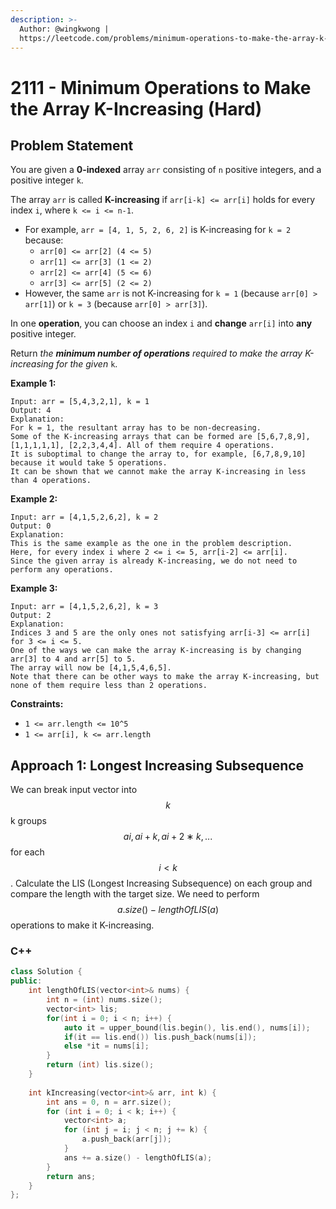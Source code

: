 ```yaml
---
description: >-
  Author: @wingkwong |
  https://leetcode.com/problems/minimum-operations-to-make-the-array-k-increasing/
---
```


# 2111 - Minimum Operations to Make the Array K-Increasing (Hard)

## Problem Statement

You are given a **0-indexed** array `arr` consisting of `n` positive integers, and a positive integer `k`.

The array `arr` is called **K-increasing** if `arr[i-k] <= arr[i]` holds for every index `i`, where `k <= i <= n-1`.

* For example, `arr = [4, 1, 5, 2, 6, 2]` is K-increasing for `k = 2` because:
  * `arr[0] <= arr[2] (4 <= 5)`
  * `arr[1] <= arr[3] (1 <= 2)`
  * `arr[2] <= arr[4] (5 <= 6)`
  * `arr[3] <= arr[5] (2 <= 2)`
* However, the same `arr` is not K-increasing for `k = 1` (because `arr[0] > arr[1]`) or `k = 3` (because `arr[0] > arr[3]`).

In one **operation**, you can choose an index `i` and **change** `arr[i]` into **any** positive integer.

Return _the **minimum number of operations** required to make the array K-increasing for the given_ `k`.

**Example 1:**

```
Input: arr = [5,4,3,2,1], k = 1
Output: 4
Explanation:
For k = 1, the resultant array has to be non-decreasing.
Some of the K-increasing arrays that can be formed are [5,6,7,8,9], [1,1,1,1,1], [2,2,3,4,4]. All of them require 4 operations.
It is suboptimal to change the array to, for example, [6,7,8,9,10] because it would take 5 operations.
It can be shown that we cannot make the array K-increasing in less than 4 operations.
```

**Example 2:**

```
Input: arr = [4,1,5,2,6,2], k = 2
Output: 0
Explanation:
This is the same example as the one in the problem description.
Here, for every index i where 2 <= i <= 5, arr[i-2] <= arr[i].
Since the given array is already K-increasing, we do not need to perform any operations.
```

**Example 3:**

```
Input: arr = [4,1,5,2,6,2], k = 3
Output: 2
Explanation:
Indices 3 and 5 are the only ones not satisfying arr[i-3] <= arr[i] for 3 <= i <= 5.
One of the ways we can make the array K-increasing is by changing arr[3] to 4 and arr[5] to 5.
The array will now be [4,1,5,4,6,5].
Note that there can be other ways to make the array K-increasing, but none of them require less than 2 operations.
```

**Constraints:**

* `1 <= arr.length <= 10^5`
* `1 <= arr[i], k <= arr.length`

## Approach 1: Longest Increasing Subsequence

We can break input vector into $$k$$k groups $$ai,ai+k,ai+2∗k,...$$for each $$i<k$$. Calculate the LIS (Longest Increasing Subsequence) on each group and compare the length with the target size. We need to perform $$a.size()−lengthOfLIS(a)$$operations to make it K-increasing.

### C++

```cpp
class Solution {
public:
    int lengthOfLIS(vector<int>& nums) {
        int n = (int) nums.size();
        vector<int> lis;
        for(int i = 0; i < n; i++) {
            auto it = upper_bound(lis.begin(), lis.end(), nums[i]);
            if(it == lis.end()) lis.push_back(nums[i]);
            else *it = nums[i];
        }
        return (int) lis.size();
    }
    
    int kIncreasing(vector<int>& arr, int k) {
        int ans = 0, n = arr.size();
        for (int i = 0; i < k; i++) {
            vector<int> a;
            for (int j = i; j < n; j += k) {
                a.push_back(arr[j]);
            }
            ans += a.size() - lengthOfLIS(a);
        }
        return ans;
    }
};
```

